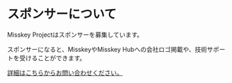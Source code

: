 # スポンサーについて

Misskey Projectはスポンサーを募集しています。

スポンサーになると、MisskeyやMisskey Hubへの会社ロゴ掲載や、技術サポートを受けることができます。

[詳細はこちらからお問い合わせください。](/contact/)
